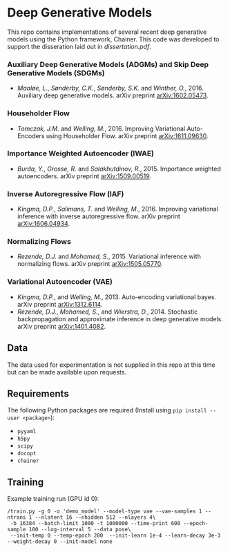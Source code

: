 # Deep Generative Models
This repo contains implementations of several recent deep generative models using the Python framework, Chainer.
This code was developed to support the disseration laid out in *dissertation.pdf*.

### Auxiliary Deep Generative Models (ADGMs) and Skip Deep Generative Models (SDGMs)
- _Maaløe, L._, _Sønderby, C.K._, _Sønderby, S.K._ and _Winther, O._, 2016. Auxiliary deep generative models. 
arXiv preprint [arXiv:1602.05473](https://arxiv.org/abs/1602.05473).

### Householder Flow
- _Tomczak, J.M._ and _Welling, M._, 2016. Improving Variational Auto-Encoders using Householder Flow. 
arXiv preprint [arXiv:1611.09630](https://arxiv.org/abs/1611.09630).

### Importance Weighted Autoencoder (IWAE)
- _Burda, Y._, _Grosse, R._ and _Salakhutdinov, R._, 2015. Importance weighted autoencoders. 
arXiv preprint [arXiv:1509.00519](https://arxiv.org/abs/1509.00519).

### Inverse Autoregressive Flow (IAF)
- _Kingma, D.P._, _Salimans, T._ and _Welling, M._, 2016. Improving variational inference with inverse autoregressive flow. 
arXiv preprint [arXiv:1606.04934](https://arxiv.org/abs/1606.04934).

### Normalizing Flows
- _Rezende, D.J._ and _Mohamed, S._, 2015. Variational inference with normalizing flows. 
arXiv preprint [arXiv:1505.05770](https://arxiv.org/abs/1505.05770).

### Variational Autoencoder (VAE) 
- _Kingma, D.P._, and _Welling, M._, 2013. Auto-encoding variational bayes.
  arXiv preprint [arXiv:1312.6114](http://arxiv.org/abs/1312.6114).
- _Rezende, D.J._, _Mohamed, S._, and _Wierstra, D._, 2014. Stochastic
  backpropagation and approximate inference in deep generative models.
  arXiv preprint [arXiv:1401.4082](http://arxiv.org/abs/1401.4082).

## Data
The data used for experimentation is not supplied in this repo at this time but can be made available upon requests.

## Requirements

The following Python packages are required (Install using `pip install --user <package>`):

- `pyyaml`
- `h5py`
- `scipy`
- `docopt`
- `chainer`

## Training

Example training run (GPU id 0):

```
/train.py -g 0 -o 'demo_model' --model-type vae --vae-samples 1 --ntrans 1 --nlatent 16 --nhidden 512 --nlayers 4\
 -b 16384 --batch-limit 1000 -t 1000000 --time-print 600 --epoch-sample 100 --log-interval 5 --data pose\
 --init-temp 0 --temp-epoch 200  --init-learn 1e-4 --learn-decay 3e-3 --weight-decay 0 --init-model none 
```



